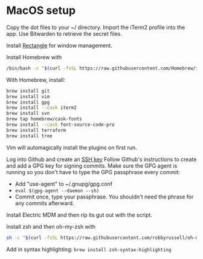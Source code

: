 # MacOS setup

Copy the dot files to your ~/ directory.
Import the iTerm2 profile into the app.
Use Bitwarden to retrieve the secret files.

Install [Rectangle](https://rectangleapp.com/) for window management.

Install Homebrew with
```bash
/bin/bash -c "$(curl -fsSL https://raw.githubusercontent.com/Homebrew/install/HEAD/install.sh)"
```

With Homebrew, install:
```bash
brew install git 
brew install vim 
brew install gpg 
brew install --cask iterm2 
brew install svn 
brew tap homebrew/cask-fonts 
brew install --cask font-source-code-pro
brew install terraform
brew install tree
```
Vim will automagically install the plugins on first run.

Log into Github and create an [SSH key](https://docs.github.com/en/authentication/connecting-to-github-with-ssh/generating-a-new-ssh-key-and-adding-it-to-the-ssh-agent)
Follow Github's instructions to create and add a GPG key for signing commits.
Make sure the GPG agent is running so you don't have to type the GPG passphrase every commit:
- Add "use-agent" to ~/.gnupg/gpg.conf
- `eval $(gpg-agent --daemon --sh)`
- Commit once, type your passphrase. You shouldn't need the phrase for any commits afterward.

Install Electric MDM and then rip its gut out with the script.

Install zsh and then oh-my-zsh with 
```bash
sh -c "$(curl -fsSL https://raw.githubusercontent.com/robbyrussell/oh-my-zsh/master/tools/install.sh)"`
```

Add in syntax highlighting:
`brew install zsh-syntax-highlighting`
